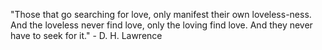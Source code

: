 "Those that go searching for love, only manifest their own loveless-ness. And the loveless never find love, only the loving find love. And they never have to seek for it." - D. H. Lawrence
